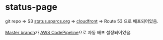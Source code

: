 # status-page

git repo => S3 [status.sparcs.org](https://s3.console.aws.amazon.com/s3/buckets/status.sparcs.org/?region=ap-northeast-2&tab=overview) => [cloudfront](https://console.aws.amazon.com/cloudfront/home?region=ap-northeast-2#distribution-settings:E2S5ARYH80LXX5) => Route 53 으로 배포되어있음. \
\
[Master branch](https://github.com/sparcs-kaist/status-page)가 [AWS CodePipeline](https://ap-northeast-2.console.aws.amazon.com/codesuite/codepipeline/pipelines/sparcs-status-page/view?region=ap-northeast-2)으로 자동 배포 설정되어있음.
